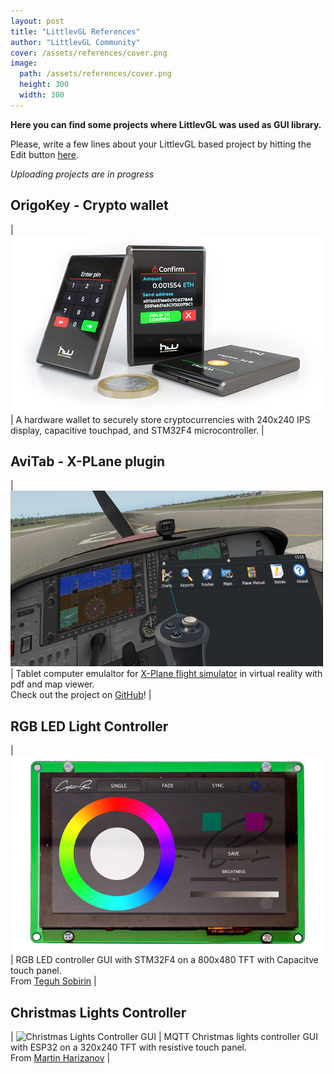 ```yaml
---
layout: post
title: "LittlevGL References"
author: "LittlevGL Community"
cover: /assets/references/cover.png
image:
  path: /assets/references/cover.png
  height: 300
  width: 300
---
```


**Here you can find some projects where LittlevGL was used as GUI library.**

Please, write a few lines about your LittlevGL based project by hitting the Edit button [here](https://github.com/littlevgl/blog/blob/master/_posts/2018-12-26-references.md).


<style type="text/css" scoped>
    td { width: 50%; } 
</style>


_Uploading projects are in progress_

## OrigoKey - Crypto wallet

| ![OrigoKey Crypto wallet with LittlevGL](/assets/references/origokey.jpg) | A hardware wallet to securely store cryptocurrencies with 240x240 IPS display, capacitive touchpad, and STM32F4 microcontroller. |


## AviTab - X-PLane plugin

| ![AviTab uses LittlevGL in Virtual Reality](/assets/references/avitab.png) | Tablet computer emulaltor for [X-Plane flight simulator](https://www.x-plane.com/) in virtual reality with pdf and map viewer. <br> Check out the project on [GitHub](https://github.com/fpw/avitab)! |


## RGB LED Light Controller

| ![RGB LED Light Controller GUI](/assets/references/c_light.jpg) | RGB LED controller GUI with STM32F4 on a 800x480 TFT with Capacitve touch panel. <br> From [Teguh Sobirin](http://sobir.in/) |


## Christmas Lights Controller

| ![Christmas Lights Controller GUI](https://harizanov.com/wp-content/uploads/2018/12/20181225_111359-e1545751524126-600x399.jpg) | MQTT Christmas lights controller GUI with ESP32 on a 320x240 TFT with resistive touch panel. <br> From [Martin Harizanov](https://harizanov.com/wiki/wiki-home/tft32/) |

